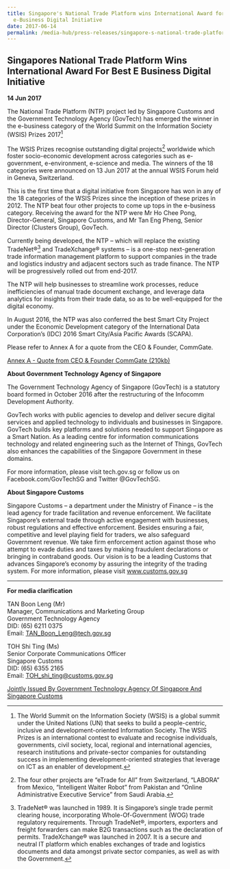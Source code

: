 ```yaml
---
title: Singapore's National Trade Platform wins International Award for best
  e-Business Digital Initiative
date: 2017-06-14
permalink: /media-hub/press-releases/singapore-s-national-trade-platform-wins-international-award-for-best-e-business-digital-initiative
---
```

## Singapores National Trade Platform Wins International Award For Best E Business Digital Initiative

**14 Jun 2017**

The National Trade Platform (NTP) project led by Singapore Customs and the Government Technology Agency (GovTech) has emerged the winner in the e-business category of the World Summit on the Information Society (WSIS) Prizes 2017[^1]

The WSIS Prizes recognise outstanding digital projects[^2] worldwide which foster socio-economic development across categories such as e-government, e-environment, e-science and media. The winners of the 18 categories were announced on 13 Jun 2017 at the annual WSIS Forum held in Geneva, Switzerland.

This is the first time that a digital initiative from Singapore has won in any of the 18 categories of the WSIS Prizes since the inception of these prizes in 2012. The NTP beat four other projects to come up tops in the e-business category. Receiving the award for the NTP were Mr Ho Chee Pong, Director-General, Singapore Customs, and Mr Tan Eng Pheng, Senior Director (Clusters Group), GovTech.

Currently being developed, the NTP – which will replace the existing TradeNet®[^3] and TradeXchange® systems – is a one-stop next-generation trade information management platform to support companies in the trade and logistics industry and adjacent sectors such as trade finance. The NTP will be progressively rolled out from end-2017.

The NTP will help businesses to streamline work processes, reduce inefficiencies of manual trade document exchange, and leverage data analytics for insights from their trade data, so as to be well-equipped for the digital economy.

In August 2016, the NTP was also conferred the best Smart City Project under the Economic Development category of the International Data Corporation’s (IDC) 2016 Smart City/Asia Pacific Awards (SCAPA).

Please refer to Annex A for a quote from the CEO & Founder, CommGate.

[^1]: The World Summit on the Information Society (WSIS) is a global summit under the United Nations (UN) that seeks to build a people-centric, inclusive and development-oriented Information Society. The WSIS Prizes is an international contest to evaluate and recognise individuals, governments, civil society, local, regional and international agencies, research institutions and private-sector companies for outstanding success in implementing development-oriented strategies that leverage on ICT as an enabler of development.

[^2]: The four other projects are “eTrade for All” from Switzerland, “LABORA” from Mexico, “Intelligent Waiter Robot” from Pakistan and “Online Administrative Executive Service” from Saudi Arabia.

[^3]: TradeNet® was launched in 1989. It is Singapore’s single trade permit clearing house, incorporating Whole-Of-Government (WOG) trade regulatory requirements. Through TradeNet®, importers, exporters and freight forwarders can make B2G transactions such as the declaration of permits. TradeXchange® was launched in 2007. It is a secure and neutral IT platform which enables exchanges of trade and logistics documents and data amongst private sector companies, as well as with the Government.

[Annex A - Quote from CEO & Founder CommGate (210kb)](/files/press-releases/2017/annex-a-ceofoundercommgate.pdf)

**About Government Technology Agency of Singapore**

The Government Technology Agency of Singapore (GovTech) is a statutory board formed in October 2016 after the restructuring of the Infocomm Development Authority.

GovTech works with public agencies to develop and deliver secure digital services and applied technology to individuals and businesses in Singapore. GovTech builds key platforms and solutions needed to support Singapore as a Smart Nation. As a leading centre for information communications technology and related engineering such as the Internet of Things, GovTech also enhances the capabilities of the Singapore Government in these domains.

For more information, please visit tech.gov.sg or follow us on Facebook.com/GovTechSG and Twitter @GovTechSG.

**About Singapore Customs**

Singapore Customs – a department under the Ministry of Finance – is the lead agency for trade facilitation and revenue enforcement. We facilitate Singapore’s external trade through active engagement with businesses, robust regulations and effective enforcement. Besides ensuring a fair, competitive and level playing field for traders, we also safeguard Government revenue. We take firm enforcement action against those who attempt to evade duties and taxes by making fraudulent declarations or bringing in contraband goods. Our vision is to be a leading Customs that advances Singapore’s economy by assuring the integrity of the trading system. For more information, please visit www.customs.gov.sg

---

**For media clarification**

TAN Boon Leng (Mr)  
Manager, Communications and Marketing Group  
Government Technology Agency  
DID: (65) 6211 0375  
Email: TAN_Boon_Leng@tech.gov.sg  
  
TOH Shi Ting (Ms)  
Senior Corporate Communications Officer  
Singapore Customs  
DID: (65) 6355 2165  
Email: TOH_shi_ting@customs.gov.sg

[Jointly Issued By Government Technology Agency Of Singapore And Singapore Customs](https://www.tech.gov.sg/media/media-releases/singapore-national-trade-platform-wins-international-award-for-best-e-business-digital-initiative)
